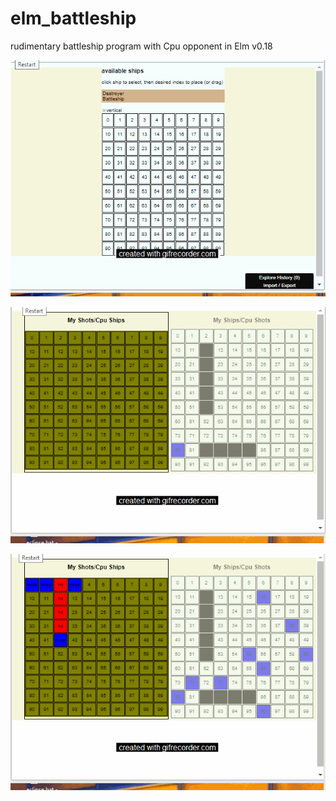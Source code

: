 # elm_battleship
rudimentary battleship program with Cpu opponent in Elm v0.18

![Alt text](img/battleship1.gif?raw=true "Setup")

![Alt text](img/battleship2.gif?raw=true "Gameplay1")

![Alt text](img/battleship3.gif?raw=true "Gameplay2")